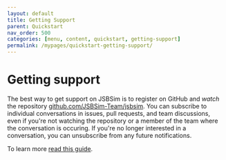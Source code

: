 ```yaml
---
layout: default
title: Getting Support
parent: Quickstart
nav_order: 500
categories: [menu, content, quickstart, getting-support]
permalink: /mypages/quickstart-getting-support/
---
```


# Getting support

The best way to get support on JSBSim is to register on GitHub and *watch* the repository [github.com/JSBSim-Team/jsbsim](https://github.com/JSBSim-Team/jsbsim). You can subscribe to individual conversations in issues, pull requests, and team discussions, even if you're not watching the repository or a member of the team where the conversation is occuring. If you're no longer interested in a conversation, you can unsubscribe from any future notifications.

To learn more
[read this guide](https://help.github.com/articles/subscribing-to-and-unsubscribing-from-notifications/).
